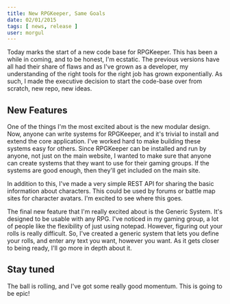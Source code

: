 ```yaml
---
title: New RPGKeeper, Same Goals
date: 02/01/2015
tags: [ news, release ]
user: morgul
---
```


Today marks the start of a new code base for RPGKeeper. This has been a while in coming, and to be honest, I'm ecstatic.
The previous versions have all had their share of flaws and as I've grown as a developer, my understanding of the right
tools for the right job has grown exponentially. As such, I made the executive decision to start the code-base over from
scratch, new repo, new ideas.

## New Features

One of the things I'm the most excited about is the new modular design. Now, anyone can write systems for RPGKeeper, and
it's trivial to install and extend the core application. I've worked hard to make building these systems easy for
others. Since RPGKeeper can be installed and run by anyone, not just on the main website, I wanted to make sure that
anyone can create systems that they want to use for their gaming groups. If the systems are good enough, then they'll
get included on the main site.

In addition to this, I've made a very simple REST API for sharing the basic information about characters. This could be
used by forums or battle map sites for character avatars. I'm excited to see where this goes.

The final new feature that I'm really excited about is the Generic System. It's designed to be usable with any RPG. I've
noticed in my gaming group, a lot of people like the flexibility of just using notepad. However, figuring out your rolls
is really difficult. So, I've created a generic system that lets you define your rolls, and enter any text you want,
however you want. As it gets closer to being ready, I'll go more in depth about it.

## Stay tuned

The ball is rolling, and I've got some really good momentum. This is going to be epic!